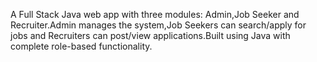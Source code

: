 A Full Stack Java web app with three modules: Admin,Job Seeker and Recruiter.Admin manages the system,Job Seekers can
search/apply for jobs and Recruiters can post/view applications.Built using Java with complete role-based functionality.
